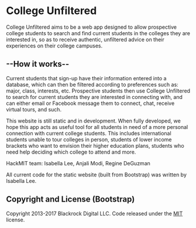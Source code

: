 # College Unfiltered 

College Unfiltered aims to be a web app designed to allow prospective college students to search and find current students in the colleges they are interested in, so as to receive authentic, unfiltered advice on their experiences on their college campuses.

## --How it works--
Current students that sign-up have their information entered into a database, which can then be filtered according to preferences such as: major, class, interests, etc. Prospective students then use College Unfiltered to search for current students they are interested in connecting with, and can either email or Facebook message them to connect, chat, receive virtual tours, and such. 

This website is still static and in development. When fully developed, we hope this app acts as useful tool for all students in need of a more personal connection with current college students.  This includes international students unable to tour colleges in person, students of lower income brackets who want to envision their higher education plans, students who need help deciding which college to attend and more.

HackMIT team: Isabella Lee, Anjali Modi, Regine DeGuzman

All current code for the static website (built from Bootstrap) was written by Isabella Lee.

## Copyright and License (Bootstrap)

Copyright 2013-2017 Blackrock Digital LLC. Code released under the [MIT](https://github.com/BlackrockDigital/startbootstrap-round-about/blob/gh-pages/LICENSE) license.
